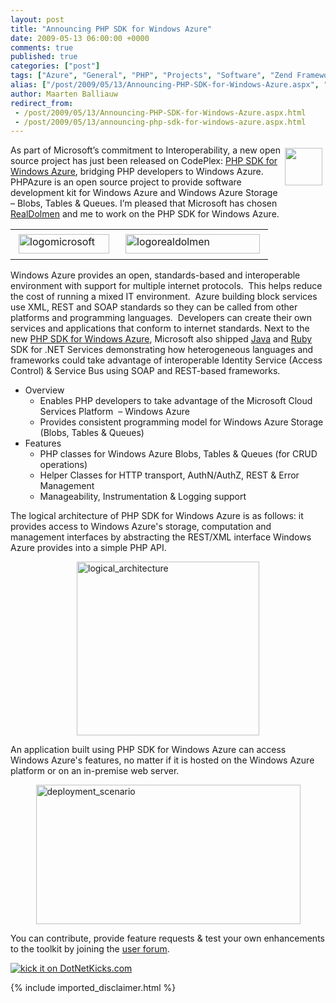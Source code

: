 ```yaml
---
layout: post
title: "Announcing PHP SDK for Windows Azure"
date: 2009-05-13 06:00:00 +0000
comments: true
published: true
categories: ["post"]
tags: ["Azure", "General", "PHP", "Projects", "Software", "Zend Framework"]
alias: ["/post/2009/05/13/Announcing-PHP-SDK-for-Windows-Azure.aspx", "/post/2009/05/13/announcing-php-sdk-for-windows-azure.aspx"]
author: Maarten Balliauw
redirect_from:
 - /post/2009/05/13/Announcing-PHP-SDK-for-Windows-Azure.aspx.html
 - /post/2009/05/13/announcing-php-sdk-for-windows-azure.aspx.html
---
```

<p><a href="http://phpazure.codeplex.com" target="_blank"><img style="float: right; border: 0; margin: 5px;" src="/images/2009/5/phpazure_logo.jpg" alt="" height="60" /></a></p>
<p>As part of Microsoft&rsquo;s commitment to Interoperability, a new open source project has just been released on CodePlex: <a href="http://phpazure.codeplex.com/" target="_blank">PHP SDK for Windows Azure</a>, bridging PHP developers to Windows Azure. PHPAzure is an open source project to provide software development kit for Windows Azure and Windows Azure Storage &ndash; Blobs, Tables &amp; Queues. I&rsquo;m pleased that Microsoft has chosen <a href="http://www.realdolmen.com/" target="_blank">RealDolmen</a> and me to work on the PHP SDK for Windows Azure.</p>
<table border="0" align="center">
<tbody>
<tr>
<td><a href="http://www.microsoft.com" target="_blank"><img style="display: block; border: 0; margin: 5px;" title="logomicrosoft" src="/images/logomicrosoft.jpg" border="0" alt="logomicrosoft" width="145" height="31" /></a></td>
<td><a href="http://www.realdolmen.com" target="_blank"><img style="display: block; border: 0; margin: 5px;" title="logorealdolmen" src="/images/logorealdolmen.jpg" border="0" alt="logorealdolmen" width="215" height="31" /></a></td>
</tr>
</tbody>
</table>
<p>Windows Azure provides an open, standards-based and interoperable environment with support for multiple internet protocols.&nbsp; This helps reduce the cost of running a mixed IT environment.&nbsp; Azure building block services use XML, REST and SOAP standards so they can be called from other platforms and programming languages.&nbsp; Developers can create their own services and applications that conform to internet standards. Next to the new <a href="http://phpazure.codeplex.com/" target="_blank">PHP SDK for Windows Azure</a>, Microsoft also shipped <a href="https://webmail.realdolmen.com/redir.aspx?C=11a03f4d9282438c8849bbfb871bd26d&amp;URL=http%3a//www.jdotnetservices.com/">Java</a> and <a href="https://webmail.realdolmen.com/redir.aspx?C=11a03f4d9282438c8849bbfb871bd26d&amp;URL=http%3a//www.dotnetservicesruby.com/">Ruby</a> SDK for .NET Services demonstrating how heterogeneous languages and frameworks could take advantage of interoperable Identity Service (Access Control) &amp; Service Bus using SOAP and REST-based frameworks.</p>
<ul>
<li>Overview 
<ul>
<li>Enables PHP developers to take advantage of the Microsoft Cloud Services Platform&nbsp; &ndash; Windows Azure</li>
<li>Provides consistent programming model for Windows Azure Storage (Blobs, Tables &amp; Queues)</li>
</ul>
</li>
<li>Features 
<ul>
<li>PHP classes for Windows Azure Blobs, Tables &amp; Queues (for CRUD operations) </li>
<li>Helper Classes for HTTP transport, AuthN/AuthZ, REST &amp; Error Management </li>
<li>Manageability, Instrumentation &amp; Logging support</li>
</ul>
</li>
</ul>
<p>The logical architecture of PHP SDK for Windows Azure is as follows: it provides access to Windows Azure's storage, computation and management interfaces by abstracting the REST/XML interface Windows Azure provides into a simple PHP API.</p>
<p><img style="border-bottom: 0px; border-left: 0px; margin: 5px auto; display: block; float: none; border-top: 0px; border-right: 0px" title="logical_architecture" src="/images/logical_architecture.jpg" border="0" alt="logical_architecture" width="292" height="278" /></p>
<p>An application built using PHP SDK for Windows Azure can access Windows Azure's features, no matter if it is hosted on the Windows Azure platform or on an in-premise web server.</p>
<p><img style="border-bottom: 0px; border-left: 0px; margin: 5px auto; display: block; float: none; border-top: 0px; border-right: 0px" title="deployment_scenario" src="/images/deployment_scenario.jpg" border="0" alt="deployment_scenario" width="423" height="223" /></p>
<p>You can contribute, provide feature requests &amp; test your own enhancements to the toolkit by joining the <a href="http://phpazure.codeplex.com/Thread/List.aspx">user forum</a>.</p>
<p><a href="http://www.dotnetkicks.com/kick/?url=/post/2009/05/12/Announcing-PHP-SDK-for-Windows-Azure.aspx&amp;title=Announcing PHP SDK for Windows Azure"><img src="http://www.dotnetkicks.com/Services/Images/KickItImageGenerator.ashx?url=/post/2009/05/12/Announcing-PHP-SDK-for-Windows-Azure.aspx" border="0" alt="kick it on DotNetKicks.com" /> </a></p>
{% include imported_disclaimer.html %}
